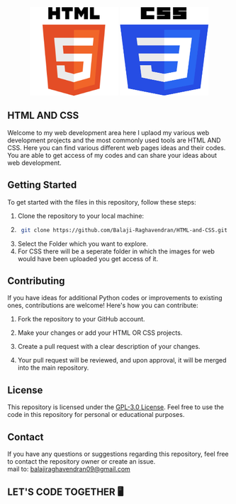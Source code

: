 <center>
  <img src = "https://github.com/Balaji-Raghavendran/HTML-and-CSS/blob/main/readme%20banner/html%20emoji.png" width = "200" height = "200"> 
  <img src = "https://github.com/Balaji-Raghavendran/HTML-and-CSS/blob/main/readme%20banner/css-logo.png" width = "200" height = "200">
</center>

## HTML AND CSS
Welcome to my web development area here I uplaod my various web development projects and the most commonly used tools are HTML AND CSS. Here you can find various different web pages ideas and their codes. You are able to get access of my codes and can share your ideas about web development.

## Getting Started
To get started with the files in this repository, follow these steps:

1. Clone the repository to your local machine:
2. ```bash
    git clone https://github.com/Balaji-Raghavendran/HTML-and-CSS.git
    ```
3. Select the Folder which you want to explore.
4. For CSS there will be a seperate folder in which the images for web would have been uploaded you get access of it.

## Contributing
If you have ideas for additional Python codes  or improvements to existing ones, contributions are welcome! Here's how you can contribute:

1. Fork the repository to your GitHub account.

2. Make your changes or add your HTML OR CSS projects.

3. Create a pull request with a clear description of your changes.

4. Your pull request will be reviewed, and upon approval, it will be merged into the main repository.

## License

This repository is licensed under the [GPL-3.0 License](LICENSE). Feel free to use the code in this repository for personal or educational purposes.

## Contact

If you have any questions or suggestions regarding this repository, feel free to contact the repository owner or create an issue.  
mail to: balajiraghavendran09@gmail.com

## LET'S CODE TOGETHER 🖥️
